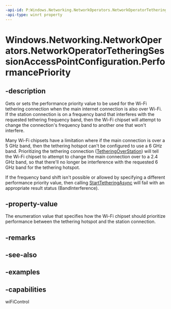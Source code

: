 ```yaml
---
-api-id: P:Windows.Networking.NetworkOperators.NetworkOperatorTetheringSessionAccessPointConfiguration.PerformancePriority
-api-type: winrt property
---
```


# Windows.Networking.NetworkOperators.NetworkOperatorTetheringSessionAccessPointConfiguration.PerformancePriority

<!--
public Windows.Networking.NetworkOperators.TetheringWiFiPerformancePriority PerformancePriority { get; set; }
-->


## -description

Gets or sets the performance priority value to be used for the Wi-Fi tethering connection when the main internet connection is also over Wi-Fi. If the station connection is on a frequency band that interferes with the requested tethering frequency band, then the Wi-Fi chipset will attempt to change the connection's frequency band to another one that won't interfere.

Many Wi-Fi chipsets have a limitation where if the main connection is over a 5 GHz band, then the tethering hotspot can't be configured to use a 6 GHz band. Prioritizing the tethering connection ([TetheringOverStation](./tetheringwifiperformancepriority.md)) will tell the Wi-Fi chipset to attempt to change the main connection over to a 2.4 GHz band, so that there'll no longer be interference with the requested 6 GHz band for the tethering hotspot.

If the frequency band shift isn't possible or allowed by specifying a different performance priority value, then calling [StartTetheringAsync](./networkoperatortetheringmanager_starttetheringasync_1060696031.md) will fail with an appropriate result status (BandInterference).

## -property-value

The enumeration value that specifies how the Wi-Fi chipset should prioritize performance between the tethering hotspot and the station connection.

## -remarks

## -see-also

## -examples

## -capabilities
wiFiControl
